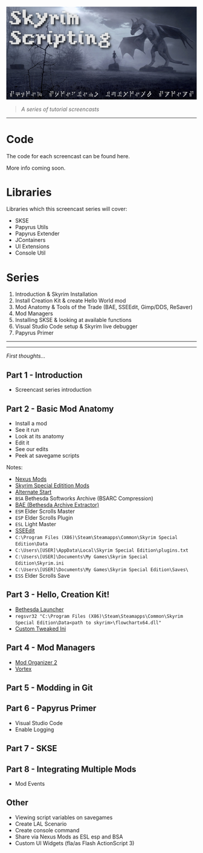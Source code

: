 ![Skyim Scripting](Images/SkyrimScripting.jpg)

> _A series of tutorial screencasts_

---

# Code

The code for each screencast can be found here.

More info coming soon.

# Libraries

Libraries which this screencast series will cover:

- SKSE
- Papyrus Utils
- Papyrus Extender
- JContainers
- UI Extensions
- Console Util

# Series

1. Introduction & Skyrim Installation
2. Install Creation Kit & create Hello World mod
3. Mod Anatomy & Tools of the Trade (BAE, SSEEdit, Gimp/DDS, ReSaver)
4. Mod Managers
5. Installing SKSE & looking at available functions
6. Visual Studio Code setup & Skyrim live debugger
7. Papyrus Primer

---

---

_First thoughts..._

## Part 1 - Introduction

- Screencast series introduction

## Part 2 - Basic Mod Anatomy

- Install a mod
- See it run
- Look at its anatomy
- Edit it
- See our edits
- Peek at savegame scripts

Notes:

- [Nexus Mods](https://www.nexusmods.com/)
- [Skyrim Special Editition Mods](https://www.nexusmods.com/skyrimspecialedition)
- [Alternate Start](https://www.nexusmods.com/skyrimspecialedition/mods/272)
- `BSA` Bethesda Softworks Archive (BSARC Compression)
- [BAE (Bethesda Archive Extractor)](https://www.nexusmods.com/skyrimspecialedition/mods/974)
- `ESM` Elder Scrolls Master
- `ESP` Elder Scrolls Plugin
- `ESL` Light Master
- [SSEEdit](https://www.nexusmods.com/skyrimspecialedition/mods/164/)
- `C:\Program Files (X86)\Steam\Steamapps\Common\Skyrim Special Edition\Data`
- `C:\Users\[USER]\AppData\Local\Skyrim Special Edition\plugins.txt`
- `C:\Users\[USER]\Documents\My Games\Skyrim Special Edition\Skyrim.ini`
- `C:\Users\[USER]\Documents\My Games\Skyrim Special Edition\Saves\`
- `ESS` Elder Scrolls Save

## Part 3 - Hello, Creation Kit!

- [Bethesda Launcher](https://bethesda.net/en/game/bethesda-launcher)
- `regsvr32 "C:\Program Files (X86)\Steam\Steamapps\Common\Skyrim Special Edition\Data<path to skyrim>\flowchartx64.dll"`
- [Custom Tweaked Ini](https://www.nexusmods.com/skyrimspecialedition/mods/19817/)

## Part 4 - Mod Managers

- [Mod Organizer 2](https://www.modorganizer.org/)
- [Vortex](https://www.nexusmods.com/about/vortex/)

## Part 5 - Modding in Git

## Part 6 - Papyrus Primer

- Visual Studio Code
- Enable Logging

## Part 7 - SKSE

## Part 8 - Integrating Multiple Mods

- Mod Events

## Other

- Viewing script variables on savegames
- Create LAL Scenario
- Create console command
- Share via Nexus Mods as ESL esp and BSA
- Custom UI Widgets (fla/as Flash ActionScript 3)

